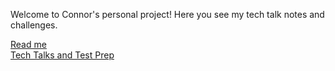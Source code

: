 Welcome to Connor's personal project! Here you see my tech talk notes and challenges.

[Read me](README) \
[Tech Talks and Test Prep](testpreps&talks)
